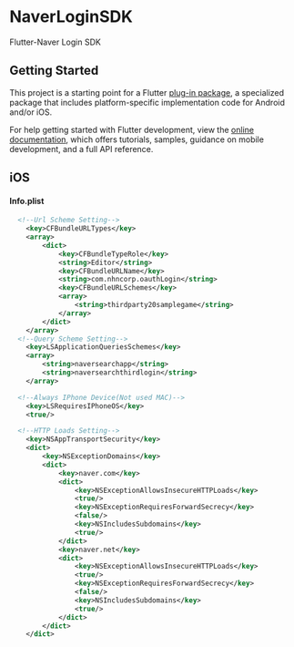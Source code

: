 # NaverLoginSDK

Flutter-Naver Login SDK

## Getting Started

This project is a starting point for a Flutter
[plug-in package](https://flutter.dev/to/develop-plugins),
a specialized package that includes platform-specific implementation code for
Android and/or iOS.

For help getting started with Flutter development, view the
[online documentation](https://docs.flutter.dev), which offers tutorials,
samples, guidance on mobile development, and a full API reference.

## iOS
#### Info.plist
```xml
  <!--Url Scheme Setting-->
    <key>CFBundleURLTypes</key>
    <array>
        <dict>
            <key>CFBundleTypeRole</key>
            <string>Editor</string>
            <key>CFBundleURLName</key>
            <string>com.nhncorp.oauthLogin</string>
            <key>CFBundleURLSchemes</key>
            <array>
                <string>thirdparty20samplegame</string>
            </array>
        </dict>
    </array>
  <!--Query Scheme Setting-->
    <key>LSApplicationQueriesSchemes</key>
    <array>
        <string>naversearchapp</string>
        <string>naversearchthirdlogin</string>
    </array>

  <!--Always IPhone Device(Not used MAC)-->
    <key>LSRequiresIPhoneOS</key>
    <true/>

  <!--HTTP Loads Setting-->
    <key>NSAppTransportSecurity</key>
    <dict>
        <key>NSExceptionDomains</key>
        <dict>
            <key>naver.com</key>
            <dict>
                <key>NSExceptionAllowsInsecureHTTPLoads</key>
                <true/>
                <key>NSExceptionRequiresForwardSecrecy</key>
                <false/>
                <key>NSIncludesSubdomains</key>
                <true/>
            </dict>
            <key>naver.net</key>
            <dict>
                <key>NSExceptionAllowsInsecureHTTPLoads</key>
                <true/>
                <key>NSExceptionRequiresForwardSecrecy</key>
                <false/>
                <key>NSIncludesSubdomains</key>
                <true/>
            </dict>
        </dict>
    </dict>
```
